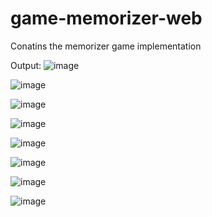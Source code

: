 # game-memorizer-web
Conatins the memorizer game implementation

Output:
![image](https://github.com/ruchi961/game-memorizer-web/assets/128241982/9472c22a-0382-4c7f-8757-f1847661e912)

![image](https://github.com/ruchi961/game-memorizer-web/assets/128241982/5f364f57-434e-4d4e-84fe-e06204b4367f)

![image](https://github.com/ruchi961/game-memorizer-web/assets/128241982/27f890bd-4d64-4707-a28d-2316bb9f7b61)

![image](https://github.com/ruchi961/game-memorizer-web/assets/128241982/66102fb0-bb08-47d0-b5f3-844ba666ec20)

![image](https://github.com/ruchi961/game-memorizer-web/assets/128241982/73ba46c5-c786-4182-824b-caf222868706)

![image](https://github.com/ruchi961/game-memorizer-web/assets/128241982/d08ef68f-e872-4b78-ae0e-92126f7a47f6)

![image](https://github.com/ruchi961/game-memorizer-web/assets/128241982/18eb81d7-3051-4347-ad47-612d35e89b4a)

![image](https://github.com/ruchi961/game-memorizer-web/assets/128241982/79644bac-9775-4ad3-98d1-75f8076b453e)
